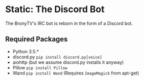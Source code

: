# Static: The Discord Bot
The BronyTV's IRC bot is reborn in the form of a Discord bot.

## Required Packages
* Python 3.5.*
* discord.py `pip install discord.py[voice]`
* aiohttp (but we assume discord.py installs it anyway)
* Pillow `pip install Pillow`
* Wand `pip install Wand` (Requires `ImageMagick` from apt-get)
